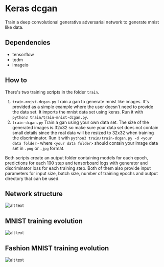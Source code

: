 # Keras dcgan
Train a deep convolutional generative adversarial network to generate mnist like data.

## Dependencies
* tensorflow
* tqdm
* imageio

## How to
There's two training scripts in the folder `train`.
1) `train-mnist-dcgan.py`
    Train a gan to generate mnist like images. It's provided as a simple example where the user doesn't need to provide the data set. It imports the mnist data set using keras. Run it with `python3 train/train-mnist-dcgan.py`.
2) `train-dcgan.py`
    Train a gan using your own data set. The size of the generated images is 32x32 so make sure your data set does not contain small details since the real data will be resized to 32x32 when training the discriminator. Run it with `python3 train/train-dcgan.py -d <your data folder>` where `<your data folder>` should contain your image data set in `.png` or `.jpg` format.

Both scripts create an output folder containing models for each epoch,  predictions for each 100 step and tensorboard logs with generator and discriminator loss for each training step. Both of them also provide input parameters for input size, batch size, number of training epochs and output directory that can be used.

## Network structure
![alt text](https://github.com/habrman/keras-dcgan/blob/master/assets/network-structure.png)

## MNIST training evolution
![alt text](https://github.com/habrman/keras-dcgan/blob/master/assets/mnist_training_example.gif)

## Fashion MNIST training evolution
![alt text](https://github.com/habrman/keras-dcgan/blob/master/assets/fashion_mnist_training_example.gif)
